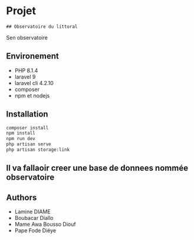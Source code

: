 # Projet
    ## Observatoire du littoral
Sen observatoire

## Environement
* PHP 8.1.4
* laravel 9
* laravel cli 4.2.10
* composer
* npm et nodejs

## Installation

```bash
composer install
npm install 
npm run dev
php artisan serve 
php artisan storage:link
```

## Il va fallaoir creer une base de donnees nommée observatoire


## Authors
* Lamine DIAME
* Boubacar Diallo 
* Mame Awa Bousso Diouf
* Pape Fode Diéye
